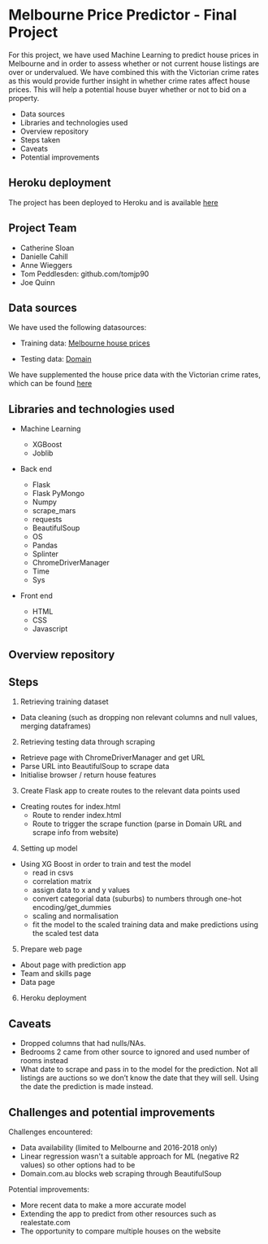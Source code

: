 # Melbourne Price Predictor - Final Project

For this project, we have used Machine Learning to predict house prices in Melbourne and in order to assess whether or not current house listings are over or undervalued. We have combined this with the Victorian crime rates as this would provide further insight in whether crime rates affect house prices. This will help a potential house buyer whether or not to bid on a property. 

- Data sources
- Libraries and technologies used
- Overview repository
- Steps taken
- Caveats
- Potential improvements

## Heroku deployment

The project has been deployed to Heroku and is available [here](https://melbpricepredictor.herokuapp.com/)

## Project Team 

- Catherine Sloan
- Danielle Cahill
- Anne Wieggers
- Tom Peddlesden: github.com/tomjp90 
- Joe Quinn

## Data sources 
We have used the following datasources:
- Training data:
[Melbourne house prices](https://www.kaggle.com/anthonypino/melbourne-housing-market?select=Melbourne_housing_FULL.csv)

- Testing data: 
[Domain](https://www.domain.com.au/)

We have supplemented the house price data with the Victorian crime rates, which can be found [here](https://discover.data.vic.gov.au/dataset/crime-by-location-data-table)


## Libraries and technologies used

- Machine Learning
	- XGBoost
	- Joblib

- Back end
	- Flask
	- Flask PyMongo
	- Numpy	
	- scrape_mars
	- requests
	- BeautifulSoup
	- OS
	- Pandas
	- Splinter
	- ChromeDriverManager
	- Time
	- Sys

- Front end
	- HTML
	- CSS
	- Javascript


## Overview repository

## Steps

1. Retrieving training dataset
- Data cleaning (such as dropping non relevant columns and null values, merging dataframes)

2. Retrieving testing data through scraping 
- Retrieve page with ChromeDriverManager and get URL
- Parse URL into BeautifulSoup to scrape data
- Initialise browser / return house features

3. Create Flask app to create routes to the relevant data points used
- Creating routes for index.html
	- Route to render index.html
	- Route to trigger the scrape function (parse in Domain URL and scrape info from website)

4. Setting up model 
- Using XG Boost in order to train and test the model
	- read in csvs
	- correlation matrix
	- assign data to x and y values
	- convert categorial data (suburbs) to numbers through one-hot encoding/get_dummies
	- scaling and normalisation
	- fit the model to the scaled training data and make predictions using the scaled test data

5. Prepare web page 
-	About page with prediction app
-	Team and skills page
-	Data page

6. Heroku deployment

## Caveats
-	Dropped columns that had nulls/NAs. 
-	Bedrooms 2 came from other source to ignored and used number of rooms instead
-	What date to scrape and pass in to the model for the prediction. Not all listings are auctions so we don’t know the date that they will sell. Using the date the prediction is made instead. 


## Challenges and potential improvements

Challenges encountered:
- 	Data availability (limited to Melbourne and 2016-2018 only)
- 	Linear regression wasn't a suitable approach for ML (negative R2 values) so other options had to be 
-	Domain.com.au blocks web scraping through BeautifulSoup

Potential improvements:
- 	More recent data to make a more accurate model
- 	Extending the app to predict from other resources such as realestate.com
- 	The opportunity to compare multiple houses on the website

